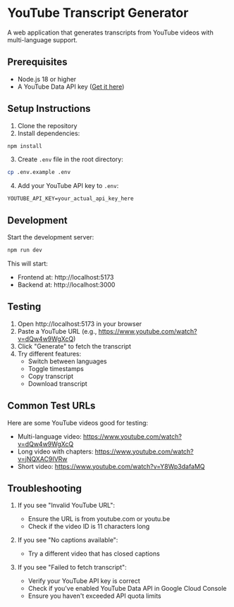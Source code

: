 # YouTube Transcript Generator

A web application that generates transcripts from YouTube videos with multi-language support.

## Prerequisites

- Node.js 18 or higher
- A YouTube Data API key ([Get it here](https://console.cloud.google.com/apis/library/youtube.googleapis.com))

## Setup Instructions

1. Clone the repository
2. Install dependencies:
```bash
npm install
```

3. Create `.env` file in the root directory:
```bash
cp .env.example .env
```

4. Add your YouTube API key to `.env`:
```
YOUTUBE_API_KEY=your_actual_api_key_here
```

## Development

Start the development server:
```bash
npm run dev
```

This will start:
- Frontend at: http://localhost:5173
- Backend at: http://localhost:3000

## Testing

1. Open http://localhost:5173 in your browser
2. Paste a YouTube URL (e.g., https://www.youtube.com/watch?v=dQw4w9WgXcQ)
3. Click "Generate" to fetch the transcript
4. Try different features:
   - Switch between languages
   - Toggle timestamps
   - Copy transcript
   - Download transcript

## Common Test URLs

Here are some YouTube videos good for testing:

- Multi-language video: https://www.youtube.com/watch?v=dQw4w9WgXcQ
- Long video with chapters: https://www.youtube.com/watch?v=jNQXAC9IVRw
- Short video: https://www.youtube.com/watch?v=Y8Wp3dafaMQ

## Troubleshooting

1. If you see "Invalid YouTube URL":
   - Ensure the URL is from youtube.com or youtu.be
   - Check if the video ID is 11 characters long

2. If you see "No captions available":
   - Try a different video that has closed captions

3. If you see "Failed to fetch transcript":
   - Verify your YouTube API key is correct
   - Check if you've enabled YouTube Data API in Google Cloud Console
   - Ensure you haven't exceeded API quota limits